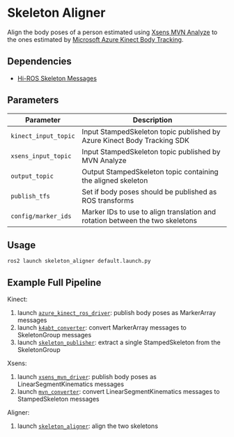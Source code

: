 # Skeleton Aligner

Align the body poses of a person estimated using [Xsens MVN Analyze](https://www.movella.com/products/motion-capture/mvn-analyze) to the ones estimated by [Microsoft Azure Kinect Body Tracking](https://learn.microsoft.com/en-us/azure/kinect-dk/body-sdk-setup).


## Dependencies
* [Hi-ROS Skeleton Messages](https://github.com/hiros-unipd/skeleton_msgs)


## Parameters
| Parameter            | Description                                                                   |
| -------------------- | ----------------------------------------------------------------------------- |
| `kinect_input_topic` | Input StampedSkeleton topic published by Azure Kinect Body Tracking SDK       |
| `xsens_input_topic`  | Input StampedSkeleton topic published by MVN Analyze                          |
| `output_topic`       | Output StampedSkeleton topic containing the aligned skeleton                  |
| `publish_tfs`        | Set if body poses should be published as ROS transforms                       |
| `config/marker_ids`  | Marker IDs to use to align translation and rotation between the two skeletons |


## Usage
```
ros2 launch skeleton_aligner default.launch.py
```


## Example Full Pipeline
Kinect:
1. launch [`azure_kinect_ros_driver`]((https://github.com/microsoft/Azure_Kinect_ROS_Driver)): publish body poses as MarkerArray messages
2. launch [`k4abt_converter`](https://github.com/HiROS-unipd/k4abt_converter): convert MarkerArray messages to SkeletonGroup messages
3. launch [`skeleton_publisher`](https://github.com/mguidolin/skeleton_publisher): extract a single StampedSkeleton from the SkeletonGroup

Xsens:
1. launch [`xsens_mvn_driver`](https://github.com/WEM-Platform/xsens_mvn_driver): publish body poses as LinearSegmentKinematics messages
2. launch [`mvn_converter`](https://github.com/mguidolin/mvn_converter): convert LinearSegmentKinematics messages to StampedSkeleton messages

Aligner:
1. launch [`skeleton_aligner`](https://github.com/mguidolin/skeleton_aligner): align the two skeletons
